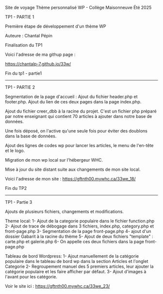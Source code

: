 Site de voyage Thème personnalisé WP - Collège Maisonneuve Été 2025

TP1 - PARTIE 1

Première étape de développement d'un thème WP

Auteure : Chantal Pépin

Finalisation du TP1

Voici l'adresse de ma githup page :

https://chantalp-7.github.io/33w/

Fin du tp1 - partie1

---

TP1 - PARTIE 2

Segmentation de la page d'accueil : Ajout du fichier header.php et footer.php. Ajout du lien de ces deux pages dans la page index.php.

Ajout du fichier creer_dbb à la racine du projet. C'est un fichier php préparé par notre enseignant qui contient 70 articles à ajouter dans notre base de données.

Une fois déposé, on l'active qu'une seule fois pour éviter des doublons dans la base de données.

Ajout des lignes de codes wp pour lancer les articles, le menu de l'en-tête et le logo.

Migration de mon wp local sur l'hébergeur WHC.

Mise à jour du site distant suite aux changements de mon site local.

Voici l'adresse de mon site : https://gftnth00.mywhc.ca/33we_18/

Fin du TP2

---

TP1 - Partie 3

Ajouts de plusieurs fichiers, changements et modifications.

Theme local:
1- Ajout de la categorie populaire dans le fichier function.php
2- Ajout de trace de débogage dans 3 fichiers, index.php, category.php et front-page.php
3- Segmentation de la page front-page.php
4- ajout d'un dossier Gabarit à la racine du thème
5- Ajout de deux fichiers "template" : carte.php et galerie.php
6- On appelle ces deux fichiers dans la page front-page.php

Tableau de bord Wordpress:
1- Ajout manuellement de la catégorie populaire dans le tableau de bord wp dans la section Articles et l'onglet Categorie
2- Regroupement manuel des 5 premiers articles, leur ajouter la catégorie populaire et les faire afficher par défaut.
3- Ajout d'images à l'avant pour les catégorie.

Voir le site ici : https://gftnth00.mywhc.ca/33we_23/
